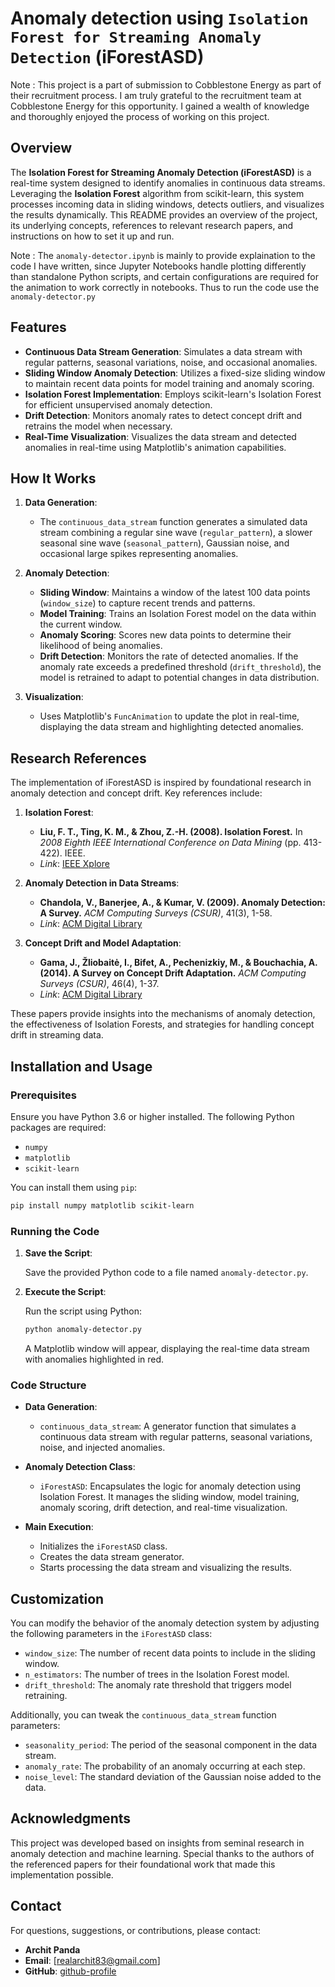 # Anomaly detection using `Isolation Forest for Streaming Anomaly Detection` (iForestASD)

Note : This project is a part of submission to Cobblestone Energy as part of their recruitment process. I am truly grateful to the recruitment team at Cobblestone Energy for this opportunity. I gained a wealth of knowledge and thoroughly enjoyed the process of working on this project.

## Overview

The **Isolation Forest for Streaming Anomaly Detection (iForestASD)** is a real-time system designed to identify anomalies in continuous data streams. Leveraging the **Isolation Forest** algorithm from scikit-learn, this system processes incoming data in sliding windows, detects outliers, and visualizes the results dynamically. This README provides an overview of the project, its underlying concepts, references to relevant research papers, and instructions on how to set it up and run.

Note : The `anomaly-detector.ipynb` is mainly to provide explaination to the code I have written, since Jupyter Notebooks handle plotting differently than standalone Python scripts, and certain configurations are required for the animation to work correctly in notebooks. Thus to run the code use the `anomaly-detector.py`

## Features

- **Continuous Data Stream Generation**: Simulates a data stream with regular patterns, seasonal variations, noise, and occasional anomalies.
- **Sliding Window Anomaly Detection**: Utilizes a fixed-size sliding window to maintain recent data points for model training and anomaly scoring.
- **Isolation Forest Implementation**: Employs scikit-learn's Isolation Forest for efficient unsupervised anomaly detection.
- **Drift Detection**: Monitors anomaly rates to detect concept drift and retrains the model when necessary.
- **Real-Time Visualization**: Visualizes the data stream and detected anomalies in real-time using Matplotlib's animation capabilities.

## How It Works

1. **Data Generation**:
    - The `continuous_data_stream` function generates a simulated data stream combining a regular sine wave (`regular_pattern`), a slower seasonal sine wave (`seasonal_pattern`), Gaussian noise, and occasional large spikes representing anomalies.

2. **Anomaly Detection**:
    - **Sliding Window**: Maintains a window of the latest 100 data points (`window_size`) to capture recent trends and patterns.
    - **Model Training**: Trains an Isolation Forest model on the data within the current window.
    - **Anomaly Scoring**: Scores new data points to determine their likelihood of being anomalies.
    - **Drift Detection**: Monitors the rate of detected anomalies. If the anomaly rate exceeds a predefined threshold (`drift_threshold`), the model is retrained to adapt to potential changes in data distribution.

3. **Visualization**:
    - Uses Matplotlib's `FuncAnimation` to update the plot in real-time, displaying the data stream and highlighting detected anomalies.

## Research References

The implementation of iForestASD is inspired by foundational research in anomaly detection and concept drift. Key references include:

1. **Isolation Forest**:
    - **Liu, F. T., Ting, K. M., & Zhou, Z.-H. (2008). Isolation Forest.** In *2008 Eighth IEEE International Conference on Data Mining* (pp. 413-422). IEEE.
    - *Link*: [IEEE Xplore](https://ieeexplore.ieee.org/document/4781136)

2. **Anomaly Detection in Data Streams**:
    - **Chandola, V., Banerjee, A., & Kumar, V. (2009). Anomaly Detection: A Survey.** *ACM Computing Surveys (CSUR)*, 41(3), 1-58.
    - *Link*: [ACM Digital Library](https://dl.acm.org/doi/10.1145/1541880.1541882)

3. **Concept Drift and Model Adaptation**:
    - **Gama, J., Žliobaitė, I., Bifet, A., Pechenizkiy, M., & Bouchachia, A. (2014). A Survey on Concept Drift Adaptation.** *ACM Computing Surveys (CSUR)*, 46(4), 1-37.
    - *Link*: [ACM Digital Library](https://dl.acm.org/doi/10.1145/2523813)

These papers provide insights into the mechanisms of anomaly detection, the effectiveness of Isolation Forests, and strategies for handling concept drift in streaming data.

## Installation and Usage

### Prerequisites

Ensure you have Python 3.6 or higher installed. The following Python packages are required:

- `numpy`
- `matplotlib`
- `scikit-learn`

You can install them using `pip`:

```bash
pip install numpy matplotlib scikit-learn
```

### Running the Code

1. **Save the Script**:

    Save the provided Python code to a file named `anomaly-detector.py`.

2. **Execute the Script**:

    Run the script using Python:

    ```bash
    python anomaly-detector.py
    ```

    A Matplotlib window will appear, displaying the real-time data stream with anomalies highlighted in red.

### Code Structure

- **Data Generation**:
    - `continuous_data_stream`: A generator function that simulates a continuous data stream with regular patterns, seasonal variations, noise, and injected anomalies.

- **Anomaly Detection Class**:
    - `iForestASD`: Encapsulates the logic for anomaly detection using Isolation Forest. It manages the sliding window, model training, anomaly scoring, drift detection, and real-time visualization.

- **Main Execution**:
    - Initializes the `iForestASD` class.
    - Creates the data stream generator.
    - Starts processing the data stream and visualizing the results.

## Customization

You can modify the behavior of the anomaly detection system by adjusting the following parameters in the `iForestASD` class:

- `window_size`: The number of recent data points to include in the sliding window.
- `n_estimators`: The number of trees in the Isolation Forest model.
- `drift_threshold`: The anomaly rate threshold that triggers model retraining.

Additionally, you can tweak the `continuous_data_stream` function parameters:

- `seasonality_period`: The period of the seasonal component in the data stream.
- `anomaly_rate`: The probability of an anomaly occurring at each step.
- `noise_level`: The standard deviation of the Gaussian noise added to the data.

## Acknowledgments

This project was developed based on insights from seminal research in anomaly detection and machine learning. Special thanks to the authors of the referenced papers for their foundational work that made this implementation possible.

## Contact

For questions, suggestions, or contributions, please contact:

- **Archit Panda**
- **Email**: [realarchit83@gmail.com]
- **GitHub**: [github-profile](https://github.com/archit0410)
